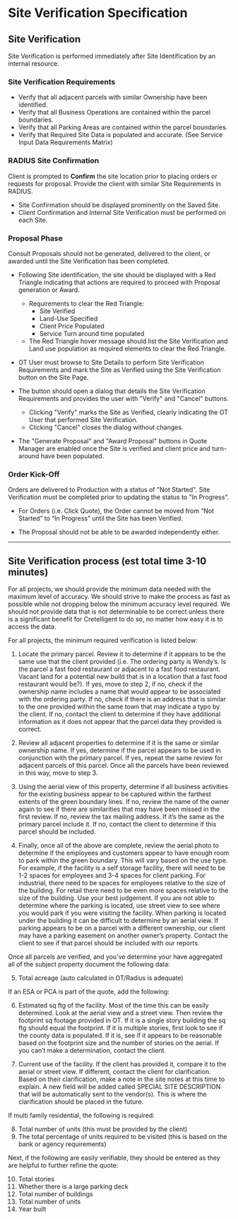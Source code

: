 # Site Verification Specification

## Site Verification
Site Verification is performed immediately after Site Identification by an internal resource.  


### Site Verification Requirements
* Verify that all adjacent parcels with similar Ownership have been identified.
* Verify that all Business Operations are contained within the parcel boundaries.
* Verify that all Parking Areas are contained within the parcel boundaries.
* Verify that Required Site Data is populated and accurate. (See Service Input Data Requirements Matrix)

### RADIUS Site Confirmation
Client is prompted to **Confirm** the site location prior to placing orders or requests for proposal.  Provide the client with similar Site Requirements in RADIUS.  
- Site Confirmation should be displayed prominently on the Saved Site.
- Client Confirmation and Internal Site Verification must be performed on each Site.

### Proposal Phase
Consult Proposals should not be generated, delivered to the client, or awarded until the Site Verification has been completed.

- Following Site identification, the site should be displayed with a Red Triangle indicating that actions are required to proceed with Proposal generation or Award.
  - Requirements to clear the Red Triangle: 
    - Site Verified
    - Land-Use Specified
    - Client Price Populated
    - Service Turn around time populated
  - The Red Triangle hover message should list the Site Verification and Land use population as required elements to clear the Red Triangle.

-  OT User must browse to Site Details to perform Site Verification Requirements and mark the Site as Verified using the Site Verification button on the Site Page.

- The button should open a dialog that details the Site Verification Requirements and provides the user with "Verify" and "Cancel" buttons.  
  - Clicking "Verify" marks the Site as Verified, clearly indicating the OT User that performed Site Verification.
  - Clicking "Cancel" closes the dialog without changes.

- The "Generate Proposal" and "Award Proposal" buttons in Quote Manager are enabled once the Site is verified and client price and turn-around have been populated.

### Order Kick-Off
Orders are delivered to Production with a status of "Not Started". Site Verification must be completed prior to updating the status to "In Progress".  

- For Orders (i.e. Click Quote), the Order cannot be moved from “Not Started” to “In Progress” until the Site has been Verified.

- The Proposal should not be able to be awarded independently either.

---

## Site Verification process (est total time 3-10 minutes)

For all projects, we should provide the minimum data needed with the maximum level of accuracy. We should strive to make the process as fast as possible while not dropping below the minimum accuracy level required. We should not provide data that is not determinable to be correct unless there is a significant benefit for Cretelligent to do so, no matter how easy it is to access the data.

For all projects, the minimum required verification is listed below:

1. Locate the primary parcel. Review it to determine if it appears to be the same use that the client provided (i.e. The ordering party is Wendy’s. Is the parcel a fast food restaurant or adjacent to a fast food restaurant. Vacant land for a potential new build that is in a location that a fast food restaurant would be?). If yes, move to step 2, if no, check if the ownership name includes a name that would appear to be associated with the ordering party. If no, check if there is an address that is similar to the one provided within the same town that may indicate a typo by the client. If no, contact the client to determine if they have additional information as it does not appear that the parcel data they provided is correct.

2. Review all adjacent properties to determine if it is the same or similar ownership name. If yes, determine if the parcel appears to be used in conjunction with the primary parcel. If yes, repeat the same review for adjacent parcels of this parcel. Once all the parcels have been reviewed in this way, move to step 3.

3. Using the aerial view of this property, determine if all business activities for the existing business appear to be captured within the farthest extents of the green boundary lines. If no, review the name of the owner again to see if there are similarities that may have been missed in the first review. If no, review the tax mailing address. If it’s the same as the primary parcel include it. If no, contact the client to determine if this parcel should be included.

4. Finally, once all of the above are complete, review the aerial photo to determine if the employees and customers appear to have enough room to park within the green boundary. This will vary based on the use type. For example, if the facility is a self storage facility, there will need to be 1-2 spaces for employees and 3-4 spaces for client parking. For industrial, there need to be spaces for employees relative to the size of the building. For retail there need to be even more spaces relative to the size of the building. Use your best judgement. If you are not able to determine where the parking is located, use street view to see where you would park if you were visiting the facility. When parking is located under the building it can be difficult to determine by an aerial view. If parking appears to be on a parcel with a different ownership, our client may have a parking easement on another owner’s property. Contact the client to see if that parcel should be included with our reports.

Once all parcels are verified, and you’ve determine your have aggregated all of the subject property document the following data:

5. Total acreage (auto calculated in OT/Radius is adequate)

If an ESA or PCA is part of the quote, add the following:

6. Estimated sq ftg of the facility. Most of the time this can be easily determined. Look at the aerial view and a street view. Then review the footprint sq footage provided in OT. If it is a single story building the sq ftg should equal the footprint. If it is multiple stories, first look to see if the county data is populated. If it is, see if it appears to be reasonable based on the footprint size and the number of stories on the aerial. If you can’t make a determination, contact the client.

7. Current use of the facility. If the client has provided it, compare it to the aerial or street view. If different, contact the client for clarification. Based on their clarification, make a note in the site notes at this time to explain. A new field will be added called SPECIAL SITE DESCRIPTION that will be automatically sent to the vendor(s). This is where the clarification should be placed in the future.

If multi family residential, the following is required:

8. Total number of units (this must be provided by the client)
9. The total percentage of units required to be visited (this is based on the bank or agency requirements)

Next, if the following are easily verifiable, they should be entered as they are helpful to further refine the quote:

10. Total stories
11. Whether there is a large parking deck
12. Total number of buildings
13. Total number of units
14. Year built

